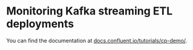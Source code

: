# Monitoring Kafka streaming ETL deployments

You can find the documentation at [docs.confluent.io/tutorials/cp-demo/](https://docs.confluent.io/tutorials/cp-demo/).